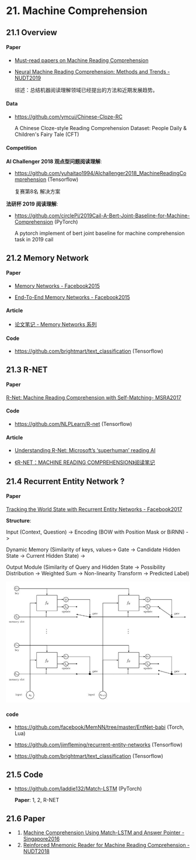 
# 21. Machine Comprehension

## 21.1 Overview

#### Paper

- [Must-read papers on Machine Reading Comprehension](https://github.com/thunlp/RCPapers)

- [Neural Machine Reading Comprehension: Methods and Trends - NUDT2019](https://arxiv.org/abs/1907.01118)

    综述：总结机器阅读理解领域已经提出的方法和近期发展趋势。

#### Data

- <https://github.com/ymcui/Chinese-Cloze-RC>

    A Chinese Cloze-style Reading Comprehension Dataset: People Daily & Children's Fairy Tale (CFT)


#### Competition

**AI Challenger 2018 观点型问题阅读理解**:

- <https://github.com/yuhaitao1994/AIchallenger2018_MachineReadingComprehension> (Tensorflow)

    复赛第8名 解决方案

**法研杯 2019 阅读理解**:

- <https://github.com/circlePi/2019Cail-A-Bert-Joint-Baseline-for-Machine-Comprehension> (PyTorch)

    A pytorch implement of bert joint baseline for machine comprehension task in 2019 cail


## 21.2 Memory Network

#### Paper

- [Memory Networks - Facebook2015](https://arxiv.org/abs/1410.3916)

- [End-To-End Memory Networks - Facebook2015](http://papers.nips.cc/paper/5846-end-to-end-memory-networks.pdf)

#### Article

- [论文笔记 - Memory Networks 系列](https://zhuanlan.zhihu.com/p/32257642)

#### Code

- <https://github.com/brightmart/text_classification> (Tensorflow)


## 21.3 R-NET

#### Paper

[R-Net: Machine Reading Comprehension with Self-Matching- MSRA2017](https://www.microsoft.com/en-us/research/wp-content/uploads/2017/05/r-net.pdf )

#### Code

- <https://github.com/NLPLearn/R-net> (Tensorflow)

#### Article

- [Understanding R-Net: Microsoft’s ‘superhuman’ reading AI](https://codeburst.io/understanding-r-net-microsofts-superhuman-reading-ai-23ff7ededd96)

- [《R-NET：MACHINE READING COMPREHENSION》阅读笔记](https://zhuanlan.zhihu.com/p/61502862)


## 21.4 Recurrent Entity Network ?

#### Paper

[Tracking the World State with Recurrent Entity Networks - Facebook2017](https://arxiv.org/abs/1612.03969)

**Structure**:

Input (Context, Question) -> Encoding (BOW with Position Mask or BiRNN) -> 

Dynamic Memory (Similarity of keys, values-> Gate -> Candidate Hidden State -> Current Hidden State) -> 

Output Module (Similarity of Query and Hidden State -> Possibility Distribution -> Weighted Sum -> Non-linearity Transform -> Predicted Label)

![recurrent_entity_network_structure](./image/recurrent_entity_network_01.png)

#### code

- <https://github.com/facebook/MemNN/tree/master/EntNet-babi> (Torch, Lua)

- <https://github.com/jimfleming/recurrent-entity-networks> (Tensorflow)

- <https://github.com/brightmart/text_classification> (Tensorflow)


## 21.5 Code

- <https://github.com/laddie132/Match-LSTM> (PyTorch)

    **Paper**: 1, 2, R-NET


## 21.6 Paper

- 1. [Machine Comprehension Using Match-LSTM and Answer Pointer - Singapore2016](https://arxiv.org/abs/1608.07905)

- 2. [Reinforced Mnemonic Reader for Machine Reading Comprehension - NUDT2018](https://arxiv.org/abs/1705.02798)

